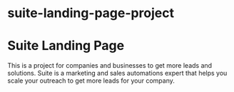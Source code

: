 # suite-landing-page-project
# Suite Landing Page



This is a project for companies and businesses to get more leads and solutions.
Suite is a marketing and sales automations expert that helps you scale your outreach to get more leads for your company.

